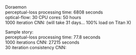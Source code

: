 Doraemon   
perceptual-loss processing time: 6808 seconds    
optical-flow: 30 CPU cores: 50 hours    
1000 iteration CNN: (will take 31 days... 100% load on Titan X)      
    
Sample story:         
perceptual-loss processing time: 77.8 seconds    
1000 iterations CNN: 27215 seconds   
30 iteration consistency CNN:    
    
